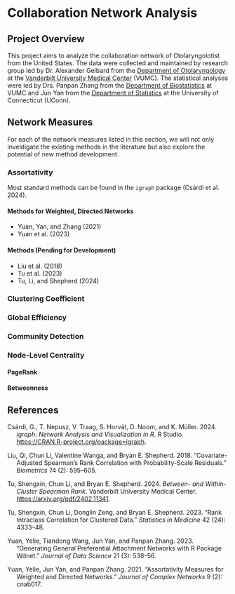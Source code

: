 Collaboration Network Analysis
================

## Project Overview

This project aims to analyze the collaboration network of
Otolaryngolotist from the United States. The data were collected and
maintained by research group led by Dr. Alexander Gelbard from the
[Department of Otolaryngology](https://www.vumc.org/ent/) at the
[Vanderbilt University Medical Center](https://www.vumc.org/main/home)
(VUMC). The statistical analyses were led by Drs. Panpan Zhang from the
[Department of
Biostatistics](https://www.vumc.org/biostatistics/vanderbilt-department-biostatistics)
at VUMC and Jun Yan from the [Department of
Statistics](https://statistics.uconn.edu/) at the University of
Connecticut (UConn).

## Network Measures

For each of the network measures listed in this section, we will not
only investigate the existing methods in the literature but also explore
the potential of new method development.

### Assortativity

Most standard methods can be found in the `igraph` package (Csárdi et
al. 2024).

#### Methods for Weighted, Directed Networks

- Yuan, Yan, and Zhang (2021)
- Yuan et al. (2023)

#### Methods (Pending for Development)

- Liu et al. (2018)
- Tu et al. (2023)
- Tu, Li, and Shepherd (2024)

### Clustering Coefficient

### Global Efficiency

### Community Detection

### Node-Level Centrality

#### PageRank

#### Betweenness

## References

<div id="refs" class="references csl-bib-body hanging-indent"
entry-spacing="0">

<div id="ref-pkg_igraph" class="csl-entry">

Csárdi, G., T. Nepusz, V. Traag, S. Horvát, D. Noom, and K. Müller.
2024. *<span class="nocase">igraph</span>: Network Analysis and
Visualization in R*. R Studio.
<https://CRAN.R-project.org/package=igraph>.

</div>

<div id="ref-liu2018covariate" class="csl-entry">

Liu, Qi, Chun Li, Valentine Wanga, and Bryan E. Shepherd. 2018.
“Covariate-Adjusted Spearman’s Rank Correlation with Probability-Scale
Residuals.” *Biometrics* 74 (2): 595–605.

</div>

<div id="ref-tu2024between" class="csl-entry">

Tu, Shengxin, Chun Li, and Bryan E. Shepherd. 2024. *Between- and
Within-Cluster Spearman Rank*. Vanderbilt University Medical Center.
<https://arxiv.org/pdf/2402.11341>.

</div>

<div id="ref-tu2023rank" class="csl-entry">

Tu, Shengxin, Chun Li, Donglin Zeng, and Bryan E. Shepherd. 2023. “Rank
Intraclass Correlation for Clustered Data.” *Statistics in Medicine* 42
(24): 4333–48.

</div>

<div id="ref-yuan2023generating" class="csl-entry">

Yuan, Yelie, Tiandong Wang, Jun Yan, and Panpan Zhang. 2023. “Generating
General Preferential Attachment Networks with R Package Wdnet.” *Journal
of Data Science* 21 (3): 538–56.

</div>

<div id="ref-yuan2021assortativity" class="csl-entry">

Yuan, Yelie, Jun Yan, and Panpan Zhang. 2021. “Assortativity Measures
for Weighted and Directed Networks.” *Journal of Complex Networks* 9
(2): cnab017.

</div>

</div>
